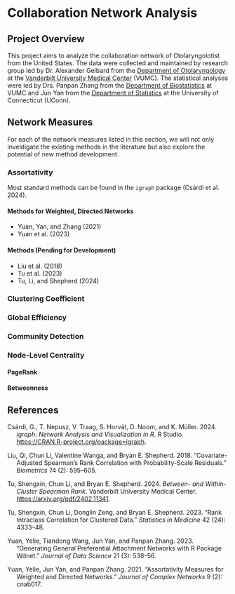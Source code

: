 Collaboration Network Analysis
================

## Project Overview

This project aims to analyze the collaboration network of
Otolaryngolotist from the United States. The data were collected and
maintained by research group led by Dr. Alexander Gelbard from the
[Department of Otolaryngology](https://www.vumc.org/ent/) at the
[Vanderbilt University Medical Center](https://www.vumc.org/main/home)
(VUMC). The statistical analyses were led by Drs. Panpan Zhang from the
[Department of
Biostatistics](https://www.vumc.org/biostatistics/vanderbilt-department-biostatistics)
at VUMC and Jun Yan from the [Department of
Statistics](https://statistics.uconn.edu/) at the University of
Connecticut (UConn).

## Network Measures

For each of the network measures listed in this section, we will not
only investigate the existing methods in the literature but also explore
the potential of new method development.

### Assortativity

Most standard methods can be found in the `igraph` package (Csárdi et
al. 2024).

#### Methods for Weighted, Directed Networks

- Yuan, Yan, and Zhang (2021)
- Yuan et al. (2023)

#### Methods (Pending for Development)

- Liu et al. (2018)
- Tu et al. (2023)
- Tu, Li, and Shepherd (2024)

### Clustering Coefficient

### Global Efficiency

### Community Detection

### Node-Level Centrality

#### PageRank

#### Betweenness

## References

<div id="refs" class="references csl-bib-body hanging-indent"
entry-spacing="0">

<div id="ref-pkg_igraph" class="csl-entry">

Csárdi, G., T. Nepusz, V. Traag, S. Horvát, D. Noom, and K. Müller.
2024. *<span class="nocase">igraph</span>: Network Analysis and
Visualization in R*. R Studio.
<https://CRAN.R-project.org/package=igraph>.

</div>

<div id="ref-liu2018covariate" class="csl-entry">

Liu, Qi, Chun Li, Valentine Wanga, and Bryan E. Shepherd. 2018.
“Covariate-Adjusted Spearman’s Rank Correlation with Probability-Scale
Residuals.” *Biometrics* 74 (2): 595–605.

</div>

<div id="ref-tu2024between" class="csl-entry">

Tu, Shengxin, Chun Li, and Bryan E. Shepherd. 2024. *Between- and
Within-Cluster Spearman Rank*. Vanderbilt University Medical Center.
<https://arxiv.org/pdf/2402.11341>.

</div>

<div id="ref-tu2023rank" class="csl-entry">

Tu, Shengxin, Chun Li, Donglin Zeng, and Bryan E. Shepherd. 2023. “Rank
Intraclass Correlation for Clustered Data.” *Statistics in Medicine* 42
(24): 4333–48.

</div>

<div id="ref-yuan2023generating" class="csl-entry">

Yuan, Yelie, Tiandong Wang, Jun Yan, and Panpan Zhang. 2023. “Generating
General Preferential Attachment Networks with R Package Wdnet.” *Journal
of Data Science* 21 (3): 538–56.

</div>

<div id="ref-yuan2021assortativity" class="csl-entry">

Yuan, Yelie, Jun Yan, and Panpan Zhang. 2021. “Assortativity Measures
for Weighted and Directed Networks.” *Journal of Complex Networks* 9
(2): cnab017.

</div>

</div>
